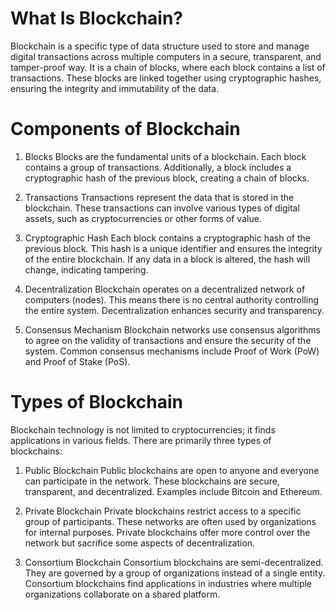# What Is Blockchain?
Blockchain is a specific type of data structure used to store and manage digital transactions across multiple computers in a secure, transparent, and tamper-proof way. It is a chain of blocks, where each block contains a list of transactions. These blocks are linked together using cryptographic hashes, ensuring the integrity and immutability of the data.

# Components of Blockchain
  1. Blocks
     Blocks are the fundamental units of a blockchain. Each block contains a group of transactions. Additionally, a block includes a cryptographic hash of the previous block, creating a chain of blocks.

  2. Transactions
     Transactions represent the data that is stored in the blockchain. These transactions can involve various types of digital assets, such as cryptocurrencies or other forms of value.

  3. Cryptographic Hash
     Each block contains a cryptographic hash of the previous block. This hash is a unique identifier and ensures the integrity of the entire blockchain. If any data in a block is altered, the hash will change, indicating tampering.

  4. Decentralization
     Blockchain operates on a decentralized network of computers (nodes). This means there is no central authority controlling the entire system. Decentralization enhances security and transparency.

  5. Consensus Mechanism
     Blockchain networks use consensus algorithms to agree on the validity of transactions and ensure the security of the system. Common consensus mechanisms include Proof of Work (PoW) and Proof of Stake (PoS).

# Types of Blockchain
Blockchain technology is not limited to cryptocurrencies; it finds applications in various fields. There are primarily three types of blockchains:

  1. Public Blockchain
     Public blockchains are open to anyone and everyone can participate in the network. These blockchains are secure, transparent, and decentralized. Examples include Bitcoin and Ethereum.

   2. Private Blockchain
     Private blockchains restrict access to a specific group of participants. These networks are often used by organizations for internal purposes. Private blockchains offer more control over the network but sacrifice some aspects of decentralization.

   3. Consortium Blockchain
     Consortium blockchains are semi-decentralized. They are governed by a group of organizations instead of a single entity. Consortium blockchains find applications in industries where multiple organizations collaborate on a shared platform.


